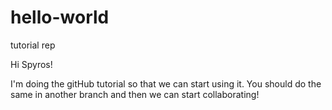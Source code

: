 # hello-world
tutorial rep

Hi Spyros!

I'm doing the gitHub tutorial so that we can start using it.
You should do the same in another branch and then we can start collaborating!

